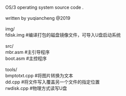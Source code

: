 OS/3 operating system source code . <br>
<br>
written by yuqiancheng @2019 <br>
<br>
img/ <br>
fdisk.img     #编译打包的磁盘镜像文件，可导入U盘启动系统 <br>
<br>
src/ <br>
mbr.asm   #主引导程序 <br>
boot.asm  #主控程序 <br>
<br>
tools/ <br>
bmptotxt.cpp  #将图片转换为文本 <br>
dd.cpp        #将文件写入覆盖另一个文件的指定位置 <br>
rwdisk.cpp    #物理方式读写U盘 <br>
 

